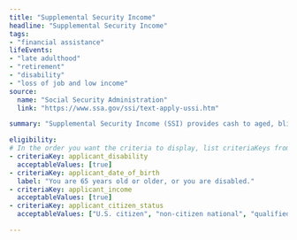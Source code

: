 ```yaml
---
title: "Supplemental Security Income"
headline: "Supplemental Security Income"
tags: 
- "financial assistance"
lifeEvents: 
- "late adulthood"
- "retirement"
- "disability"
- "loss of job and low income"
source:
  name: "Social Security Administration"
  link: "https://www.ssa.gov/ssi/text-apply-ussi.htm"

summary: "Supplemental Security Income (SSI) provides cash to aged, blind, and disabled people to help meet basic needs for food, clothing, and shelter."

eligibility:
# In the order you want the criteria to display, list criteriaKeys from the csv here, each followed by a comma-separated list of which values indicate eligibility for that criteria. Wrap individual values in quotes if they have inner commas.
- criteriaKey: applicant_disability
  acceptableValues: [true]
- criteriaKey: applicant_date_of_birth
  label: "You are 65 years old or older, or you are disabled."
- criteriaKey: applicant_income
  acceptableValues: [true]
- criteriaKey: applicant_citizen_status
  acceptableValues: ["U.S. citizen", "non-citizen national", "qualified alien"]

---
```

